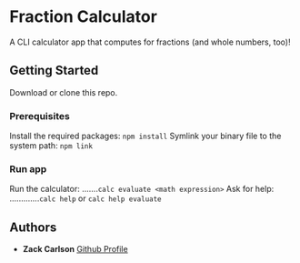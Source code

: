 # Fraction Calculator
A CLI calculator app that computes for fractions (and whole numbers, too)!

## Getting Started

Download or clone this repo.

### Prerequisites

Install the required packages: `npm install`
Symlink your binary file to the system path: `npm link`

### Run app

Run the calculator: .......`calc evaluate <math expression>`
Ask for help: .............`calc help` or `calc help evaluate`

## Authors
* **Zack Carlson** [Github Profile](https://github.com/zackcarlson)